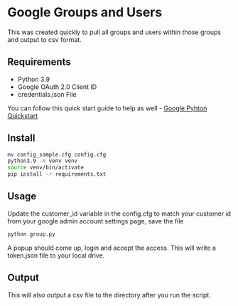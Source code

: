 # Google Groups and Users
This was created quickly to pull all groups and users within those groups and output to csv format.


## Requirements
- Python 3.9
- Google OAuth 2.0 Client ID
- credentials.json File

You can follow this quick start guide to help as well - [Google Pyhton Quickstart](https://developers.google.com/docs/api/quickstart/python)

## Install
```sh
mv config_sample.cfg config.cfg
python3.9 -m venv venv
source venv/bin/activate
pip install -r requirements.txt
```

## Usage
Update the customer_id variable in the config.cfg to match your customer id from your google admin account settings page, save the file
```sh
python group.py
```
A popup should come up, login and accept the access. This will write a token.json file to your local drive.

## Output
This will also output a csv file to the directory after you run the script.